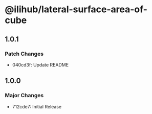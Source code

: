 # @ilihub/lateral-surface-area-of-cube

## 1.0.1

### Patch Changes

- 040cd3f: Update README

## 1.0.0

### Major Changes

- 712cde7: Initial Release
